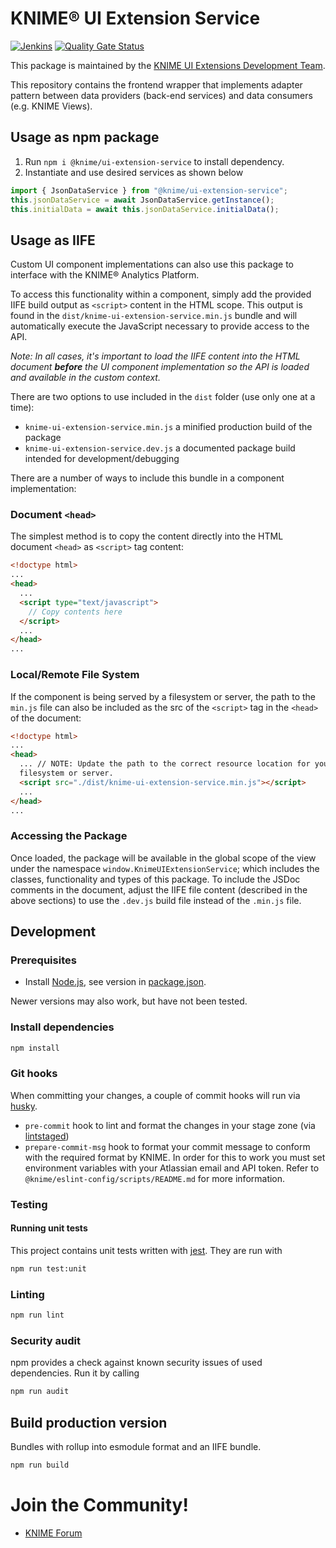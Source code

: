 # KNIME® UI Extension Service

[![Jenkins](https://jenkins.knime.com/buildStatus/icon?job=knime-ui-extension-service%2Fmaster)](https://jenkins.knime.com/job/knime-ui-extension-service/job/master/)
[![Quality Gate Status](https://sonarcloud.io/api/project_badges/measure?project=KNIME_knime-ui-extension-service&metric=alert_status&token=886baf171d8f9be40b915343f94c7fcfacbd6196)](https://sonarcloud.io/summary/new_code?id=KNIME_knime-ui-extension-service)

This package is maintained by the [KNIME UI Extensions Development Team](mailto:team-ui-extensions@knime.com).

This repository contains the frontend wrapper that implements adapter pattern between data providers (back-end services) and
data consumers (e.g. KNIME Views).

## Usage as npm package

1. Run `npm i @knime/ui-extension-service` to install dependency.
2. Instantiate and use desired services as shown below

```javascript
import { JsonDataService } from "@knime/ui-extension-service";
this.jsonDataService = await JsonDataService.getInstance();
this.initialData = await this.jsonDataService.initialData();
```

## Usage as IIFE

Custom UI component implementations can also use this package to interface with the KNIME® Analytics Platform.

To access this functionality within a component, simply add the provided IIFE build output as `<script>` content in
the HTML scope. This output is found in the `dist/knime-ui-extension-service.min.js` bundle and will automatically
execute the JavaScript necessary to provide access to the API.

_Note: In all cases, it's important to load the IIFE
content into the HTML document **before** the UI component implementation so the API is loaded and available in the
custom context._

There are two options to use included in the `dist` folder (use only one at a time):

- `knime-ui-extension-service.min.js` a minified production build of the package
- `knime-ui-extension-service.dev.js` a documented package build intended for development/debugging

There are a number of ways to include this bundle in a component implementation:

### Document `<head>`

The simplest method is to copy the content directly into
the HTML document `<head>` as `<script>` tag content:

```html
<!doctype html>
...
<head>
  ...
  <script type="text/javascript">
    // Copy contents here
  </script>
  ...
</head>
...
```

### Local/Remote File System

If the component is being served by a filesystem or server, the path to the `min.js` file can also be included
as the src of the `<script>` tag in the `<head>` of the document:

```html
<!doctype html>
...
<head>
  ... // NOTE: Update the path to the correct resource location for your
  filesystem or server.
  <script src="./dist/knime-ui-extension-service.min.js"></script>
  ...
</head>
...
```

### Accessing the Package

Once loaded, the package will be available in the global scope of the view under the namespace
`window.KnimeUIExtensionService`; which includes the classes, functionality and types of this package. To include the
JSDoc comments in the document, adjust the IIFE file content (described in the above sections) to use the `.dev.js`
build file instead of the `.min.js` file.

## Development

### Prerequisites

- Install [Node.js][node], see version in [package.json](package.json).

Newer versions may also work, but have not been tested.

### Install dependencies

```sh
npm install
```

### Git hooks

When committing your changes, a couple of commit hooks will run via [husky].

- `pre-commit` hook to lint and format the changes in your stage zone (via [lintstaged])
- `prepare-commit-msg` hook to format your commit message to conform with the required format by KNIME. In order for this to work you must set environment variables with your Atlassian email and API token. Refer to `@knime/eslint-config/scripts/README.md` for more information.

### Testing

#### Running unit tests

This project contains unit tests written with [jest]. They are run with

```sh
npm run test:unit
```

### Linting

```sh
npm run lint
```

### Security audit

npm provides a check against known security issues of used dependencies. Run it by calling

```sh
npm run audit
```

## Build production version

Bundles with rollup into esmodule format and an IIFE bundle.

```sh
npm run build
```

# Join the Community!

- [KNIME Forum](https://forum.knime.com/)

[node]: https://nodejs.org/
[Vue]: https://vuejs.org/
[jest]: https://jestjs.io/en
[husky]: https://www.npmjs.com/package/husky
[lintstaged]: https://github.com/okonet/lint-staged
